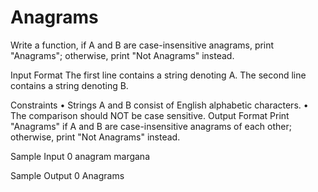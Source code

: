 # Anagrams
Write a function, if A and B are case-insensitive anagrams, print "Anagrams"; 
otherwise, print "Not Anagrams" instead.

Input Format
The first line contains a string denoting A.
The second line contains a string denoting B.

Constraints
• Strings A and B consist of English alphabetic characters.
• The comparison should NOT be case sensitive.
Output Format
Print "Anagrams" if A and B are case-insensitive anagrams of each other; otherwise, print 
"Not Anagrams" instead.

Sample Input 0
anagram
margana

Sample Output 0
Anagrams
